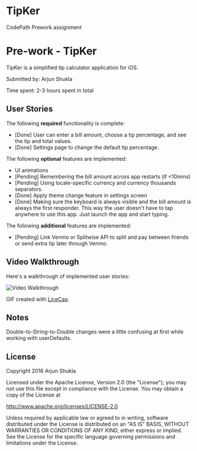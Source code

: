 # TipKer
CodePath Prework assignment



# Pre-work - TipKer

TipKer is a simplified tip calculator application for iOS.

Submitted by: Arjun Shukla

Time spent: 2-3 hours spent in total

## User Stories

The following **required** functionality is complete:

* [Done] User can enter a bill amount, choose a tip percentage, and see the tip and total values.
* [Done] Settings page to change the default tip percentage.

The following **optional** features are implemented:
* UI animations
* [Pending] Remembering the bill amount across app restarts (if <10mins)
* [Pending] Using locale-specific currency and currency thousands separators.
* [Done] Apply theme change feature in settings screen
* [Done] Making sure the keyboard is always visible and the bill amount is always the first responder. This way the user doesn't have to tap anywhere to use this app. Just launch the app and start typing.

The following **additional** features are implemented:

- [Pending] Link Venmo or Splitwise API to split and pay between friends or send extra tip later through Venmo.

## Video Walkthrough 

Here's a walkthrough of implemented user stories:

<img src='http://i.imgur.com/og7V1YP.gif' title='Video Walkthrough' width='' alt='Video Walkthrough' />

GIF created with [LiceCap](http://www.cockos.com/licecap/).

## Notes

Double-to-String-to-Double changes were a little confusing at first while working with userDefaults.

## License

Copyright 2016 Arjun Shukla

Licensed under the Apache License, Version 2.0 (the "License");
you may not use this file except in compliance with the License.
You may obtain a copy of the License at

http://www.apache.org/licenses/LICENSE-2.0

Unless required by applicable law or agreed to in writing, software
distributed under the License is distributed on an "AS IS" BASIS,
WITHOUT WARRANTIES OR CONDITIONS OF ANY KIND, either express or implied.
See the License for the specific language governing permissions and
limitations under the License.

